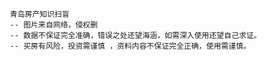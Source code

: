 	   青岛房产知识扫盲
	   -- 图片来自网络，侵权删
	   -- 数据不保证完全准确，错误之处还望海涵，如需深入使用还望自己求证。
	   -- 买房有风险，投资需谨慎 ，资料内容不保证完全正确，使用需谨慎。

### 